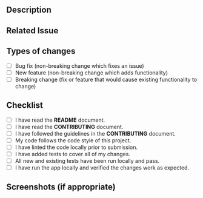 <!--- Provide a general summary of your changes in the Title above. -->

## Description

<!--- Describe your changes in detail. -->

## Related Issue

<!--- This project only accepts pull requests related to open issues. -->
<!--- If suggesting a new feature or change, please discuss it in an issue first. -->
<!--- If fixing a bug, there should be an issue describing it with steps to reproduce. -->
<!--- Please link to the issue here: -->

## Types of changes

<!--- What types of changes does your code introduce? Put an `x` in all the boxes that apply. -->
<!--- NOTE: bug fixes and new features should be linked to separate issues and appear in separate pull requests. -->

- [ ] Bug fix (non-breaking change which fixes an issue)
- [ ] New feature (non-breaking change which adds functionality)
- [ ] Breaking change (fix or feature that would cause existing functionality to change)

## Checklist

<!--- Review each of the items below and be sure that you can check each box BEFORE submitting your pull request. -->

- [ ] I have read the **README** document.
- [ ] I have read the **CONTRIBUTING** document.
- [ ] I have followed the guidelines in the **CONTRIBUTING** document.
- [ ] My code follows the code style of this project.
- [ ] I have linted the code locally prior to submission.
- [ ] I have added tests to cover all of my changes.
- [ ] All new and existing tests have been run locally and pass.
- [ ] I have run the app locally and verified the changes work as expected.

## Screenshots (if appropriate)

<!--- Include screenshots to demonstrate the changes if they will assist the reviewers in the review process. -->
